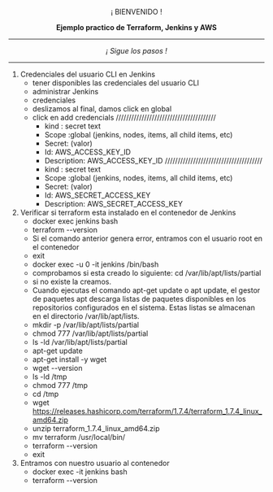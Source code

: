 <p align="center">¡ BIENVENIDO !</p>
<p align="center"><b>Ejemplo practico de Terraform, Jenkins y AWS</b></p>
<hr>
<p align="center"><i>¡ Sigue los pasos !</i></p>
<hr>

1. Credenciales del usuario CLI en Jenkins
    - tener disponibles las credenciales del usuario CLI
    - administrar Jenkins 
    - credenciales
    - deslizamos al final, damos click en global
    - click en add credencials
    ///////////////////////////////////////
        - kind : secret text
        - Scope :global (jenkins, nodes, items, all child items, etc)
        - Secret: (valor)
        - Id: AWS_ACCESS_KEY_ID
        - Description: AWS_ACCESS_KEY_ID
    //////////////////////////////////////
        - kind : secret text
        - Scope :global (jenkins, nodes, items, all child items, etc)
        - Secret: (valor)
        - Id: AWS_SECRET_ACCESS_KEY
        - Description: AWS_SECRET_ACCESS_KEY
1. Verificar si terraform esta instalado en el contenedor de Jenkins
    - docker exec jenkins bash
    - terraform --version
    - Si el comando anterior genera error, entramos con el usuario root en el contenedor
    - exit
    - docker exec -u 0 -it jenkins /bin/bash
    - comprobamos si esta creado lo siguiente: cd /var/lib/apt/lists/partial
    - si no existe la creamos.
    - Cuando ejecutas el comando apt-get update o apt update, el gestor de paquetes apt descarga listas de paquetes disponibles en los repositorios configurados en el sistema. Estas listas se almacenan en el directorio /var/lib/apt/lists.
    - mkdir -p /var/lib/apt/lists/partial
    - chmod 777 /var/lib/apt/lists/partial
    - ls -ld /var/lib/apt/lists/partial
    - apt-get update
    - apt-get install -y wget
    - wget --version
    - ls -ld /tmp
    - chmod 777 /tmp
    - cd /tmp
    - wget https://releases.hashicorp.com/terraform/1.7.4/terraform_1.7.4_linux_amd64.zip
    - unzip terraform_1.7.4_linux_amd64.zip
    - mv terraform /usr/local/bin/
    - terraform --version
    - exit
2. Entramos con nuestro usuario al contenedor
    - docker exec -it jenkins bash
    - terraform --version
    
